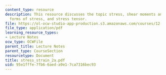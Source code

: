 ```yaml
---
content_type: resource
description: This resource discusses the topic stress, shear moments and symmetry,
  forms of stress, and stress tensor.
file: https://ol-ocw-studio-app-production.s3.amazonaws.com/courses/12-524-mechanical-properties-of-rocks-fall-2005/95e1fffe7fb66aeda9e17ca7316bec93_stress_strain_2a.pdf
file_type: application/pdf
learning_resource_types:
- Lecture Notes
ocw_type: OCWFile
parent_title: Lecture Notes
parent_type: CourseSection
resourcetype: Document
title: stress_strain_2a.pdf
uid: 95e1fffe-7fb6-6aed-a9e1-7ca7316bec93
---
```


